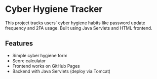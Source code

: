# Cyber Hygiene Tracker

This project tracks users' cyber hygiene habits like password update frequency and 2FA usage. Built using Java Servlets and HTML frontend.

## Features

- Simple cyber hygiene form
- Score calculator
- Frontend works on GitHub Pages
- Backend with Java Servlets (deploy via Tomcat)
